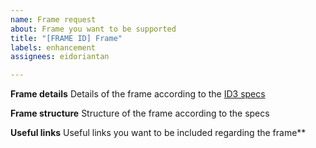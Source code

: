 ```yaml
---
name: Frame request
about: Frame you want to be supported
title: "[FRAME ID] Frame"
labels: enhancement
assignees: eidoriantan

---
```


**Frame details**
Details of the frame according to the [ID3 specs](https://github.com/id3)

**Frame structure**
Structure of the frame according to the specs

**Useful links**
Useful links you want to be included regarding the frame**

